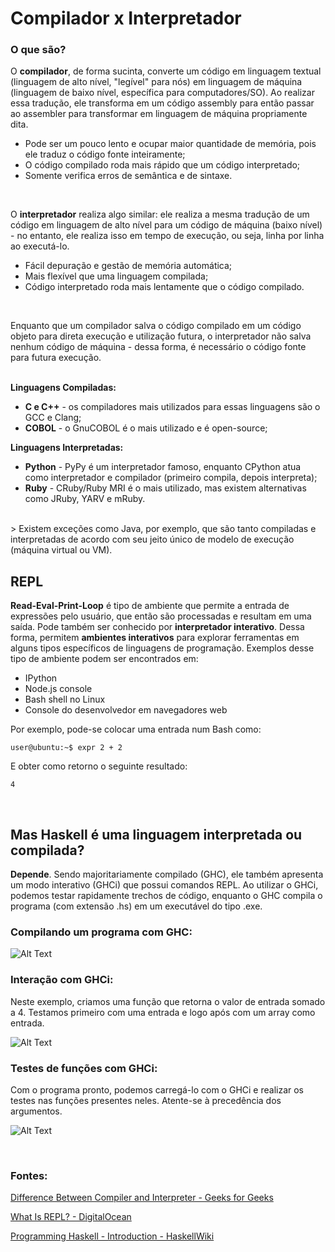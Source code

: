 # **Compilador x Interpretador**

### O que são?

O **compilador**, de forma sucinta, converte um código em linguagem textual (linguagem de alto nível, "legível" para nós) em linguagem de máquina (linguagem de baixo nível, específica para computadores/SO). Ao realizar essa tradução, ele transforma em um código assembly para então passar ao assembler para transformar em linguagem de máquina propriamente dita.
- Pode ser um pouco lento e ocupar maior quantidade de memória, pois ele traduz o código fonte inteiramente;
- O código compilado roda mais rápido que um código interpretado;
- Somente verifica erros de semântica e de sintaxe.

<br>

O **interpretador** realiza algo similar: ele realiza a mesma tradução de um código em linguagem de alto nível para um código de máquina (baixo nível) - no entanto, ele realiza isso em tempo de execução, ou seja, linha por linha ao executá-lo.
- Fácil depuração e gestão de memória automática;
- Mais flexível que uma linguagem compilada;
- Código interpretado roda mais lentamente que o código compilado.

<br>

Enquanto que um compilador salva o código compilado em um código objeto para direta execução e utilização futura, o interpretador não salva nenhum código de máquina - dessa forma, é necessário o código fonte para futura execução.  
<br>

**Linguagens Compiladas:**
- **C e C++** - os compiladores mais utilizados para essas linguagens são o GCC e Clang;
- **COBOL** - o GnuCOBOL é o mais utilizado e é open-source;

**Linguagens Interpretadas:**
- **Python** - PyPy é um interpretador famoso, enquanto CPython atua como interpretador e compilador (primeiro compila, depois interpreta);
- **Ruby** - CRuby/Ruby MRI é o mais utilizado, mas existem alternativas como JRuby, YARV e mRuby.  
<br>
> Existem exceções como Java, por exemplo, que são tanto compiladas e interpretadas de acordo com seu jeito único de modelo de execução (máquina virtual ou VM).

<br>

## REPL

**Read-Eval-Print-Loop** é tipo de ambiente que permite a entrada de expressões pelo usuário, que então são processadas e resultam em uma saída. Pode também ser conhecido por **interpretador interativo**. Dessa forma, permitem **ambientes interativos** para explorar ferramentas em alguns tipos específicos de linguagens de programação. Exemplos desse tipo de ambiente podem ser encontrados em:
- IPython
- Node.js console
- Bash shell no Linux
- Console do desenvolvedor em navegadores web

Por exemplo, pode-se colocar uma entrada num Bash como:

``` 
user@ubuntu:~$ expr 2 + 2
```

E obter como retorno o seguinte resultado:

```
4
```

<br>


## Mas Haskell é uma linguagem interpretada ou compilada?

**Depende**. Sendo majoritariamente compilado (GHC), ele também apresenta um modo interativo (GHCi) que possui comandos REPL. Ao utilizar o GHCi, podemos testar rapidamente trechos de código, enquanto o GHC compila o programa (com extensão .hs) em um executável do tipo .exe.

### Compilando um programa com GHC:
![Alt Text](HaskellGHC.gif)

### Interação com GHCi:
Neste exemplo, criamos uma função que retorna o valor de entrada somado a 4. Testamos primeiro com uma entrada e logo após com um array como entrada.

![Alt Text](HaskellGHCi.gif)


### Testes de funções com GHCi:
Com o programa pronto, podemos carregá-lo com o GHCi e realizar os testes nas funções presentes neles. Atente-se à precedência dos argumentos.

![Alt Text](HaskellGHCitestes.gif)

<br>

### **Fontes:**

[Difference Between Compiler and Interpreter - Geeks for Geeks](https://www.geeksforgeeks.org/compiler-design/difference-between-compiler-and-interpreter/)

[What Is REPL? - DigitalOcean](https://www.digitalocean.com/community/tutorials/what-is-repl)

[Programming Haskell - Introduction - HaskellWiki](https://wiki.haskell.org/Tutorials/Programming_Haskell/Introduction)